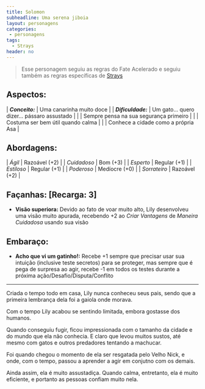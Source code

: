 ```yaml
---
title: Solomon
subheadline: Uma serena jiboia
layout: personagens
categories:
 - personagens
tags:
  - Strays
header: no
---
```


>  Esse personagem seguiu as regras do Fate Acelerado e seguiu também as regras específicas de [Strays][1]

## Aspectos:

| **_Conceito:_**    | Uma canarinha muito doce                                              |
| **_Dificuldade:_** | Um gato... quero dizer... pássaro assustado                           |
|                    | Sempre pensa na sua segurança primeiro                                |
|                    | Costuma ser bem útil quando calma                                     |
|                    | Conhece a cidade como a própria Asa                                   |

## Abordagens:

| _Ágil_           | Razoável (+2) |
| _Cuidadoso_      | Bom (+3)      |
| _Esperto_        | Regular (+1)  |
| _Estiloso_       | Regular (+1)  |
| _Poderoso_       | Medíocre (+0) |
| _Sorrateiro_     | Razoável (+2) |

## Façanhas: [Recarga: 3]


+ **Visão superiora:**  Devido ao fato de voar muito alto, Lily desenvolveu uma visão muito apurada, recebendo +2 ao _Criar Vantagens_ de _Maneira Cuidadosa_ usando sua visão

## Embaraço:

+ **Acho que vi um gatinho!:** Recebe +1 sempre que precisar usar sua intuição (inclusive teste secretos) para se proteger, mas sempre que é pega de surpresa ao agir, recebe -1 em todos os testes durante a próxima ação/Desafio/Disputa/Conflito

---

Criada o tempo todo em casa, Lily nunca conheceu seus pais, sendo que a primeira lembrança dela foi a gaiola onde morava. 

Com o tempo Lily acabou se sentindo limitada, embora gostasse dos humanos. 

Quando conseguiu fugir, ficou impressionada com o tamanho da cidade e do mundo que ela não conhecia. E claro que levou muitos sustos, até mesmo com gatos e outros predadores tentando a machucar. 

Foi quando chegou o momento de ela ser resgatada pelo Velho Nick, e onde, com o tempo, passou a aprender a  agir em conjutno com os demais. 

Ainda assim, ela é muito assustadiça. Quando calma, entretanto, ela é muito eficiente, e portanto as pessoas confiam muito nela.

[1]: http://www.drivethrurpg.com/product/169261/Strays
